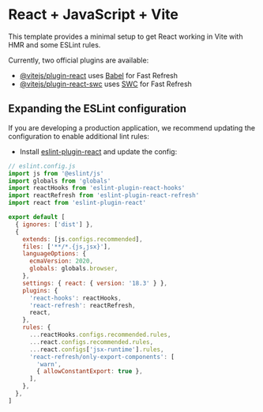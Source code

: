 # React + JavaScript + Vite

This template provides a minimal setup to get React working in Vite with HMR and some ESLint rules.

Currently, two official plugins are available:

- [@vitejs/plugin-react](https://github.com/vitejs/vite-plugin-react/blob/main/packages/plugin-react/README.md) uses [Babel](https://babeljs.io/) for Fast Refresh
- [@vitejs/plugin-react-swc](https://github.com/vitejs/vite-plugin-react-swc) uses [SWC](https://swc.rs/) for Fast Refresh

## Expanding the ESLint configuration

If you are developing a production application, we recommend updating the configuration to enable additional lint rules:

- Install [eslint-plugin-react](https://github.com/jsx-eslint/eslint-plugin-react) and update the config:

```js
// eslint.config.js
import js from '@eslint/js'
import globals from 'globals'
import reactHooks from 'eslint-plugin-react-hooks'
import reactRefresh from 'eslint-plugin-react-refresh'
import react from 'eslint-plugin-react'

export default [
  { ignores: ['dist'] },
  {
    extends: [js.configs.recommended],
    files: ['**/*.{js,jsx}'],
    languageOptions: {
      ecmaVersion: 2020,
      globals: globals.browser,
    },
    settings: { react: { version: '18.3' } },
    plugins: {
      'react-hooks': reactHooks,
      'react-refresh': reactRefresh,
      react,
    },
    rules: {
      ...reactHooks.configs.recommended.rules,
      ...react.configs.recommended.rules,
      ...react.configs['jsx-runtime'].rules,
      'react-refresh/only-export-components': [
        'warn',
        { allowConstantExport: true },
      ],
    },
  },
]
```
